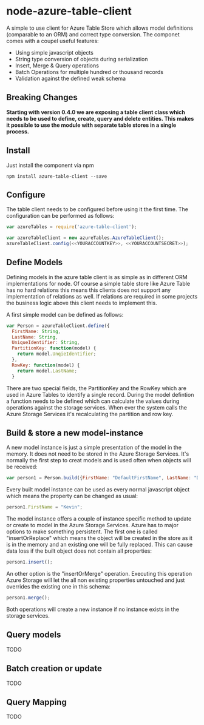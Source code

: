 # node-azure-table-client
A simple to use client for Azure Table Store which allows model definitions (comparable to an ORM) and correct type conversion. The componet comes with a coupel useful features:

* Using simple javascript objects
* String type conversion of objects during serialization 
* Insert, Merge & Query operations
* Batch Operations for multiple hundred or thousand records
* Validation against the defined weak schema

## Breaking Changes
**Starting with version 0.4.0 we are exposing a table client class which needs to be used to define, create, query and delete
entities. This makes it possible to use the module with separate table stores in a single process.**

## Install 
Just install the component via npm

```
npm install azure-table-client --save
```

## Configure
The table client needs to be configured before using it the first time. The configuration can be performed as follows:

```javascript
var azureTables = require('azure-table-client');

var azureTableClient = new azureTables.AzureTableClient();
azureTableClient.config(<<YOURACCOUNTKEY>>, <<YOURACCOUNTSECRET>>);
```

## Define Models 
Defining models in the azure table client is as simple as in different ORM implementations for node. Of course a simple table store like Azure Table has no hard relations this means this clients does not support any implementation of relations as well. If relations are required in some projects the business logic above this client needs to implement this. 

A first simple model can be defined as follows: 

```javascript 
var Person = azureTableClient.define({
  FirstName: String,
  LastName: String,
  UniqueIdentifier: String,
  PartitionKey: function(model) {
    return model.UnqieIdentifier;
  },
  RowKey: function(model) {
    return model.LastName;
  }
```

There are two special fields, the PartitionKey and the RowKey which are used in Azure Tables to identify a single record. During the model defintion a function needs to be defined which can calculate the values during operations against the storage services. When ever the system calls the Azure Storage Services it's recalculating the partition and row key.

## Build & store a new model-instance
A new model instance is just a simple presentation of the model in the memory. It does not need to be stored in the Azure Storage Services. It's normally the first step to creat models and is used often when objects will be received:

```javascript
var person1 = Person.build({FirstName: "DefaultFirstName", LastName: "DefaultLastName"});
```

Every built model instance can be used as every normal javascript object which means the property can be changed as usual:

```javascript
person1.FirstName = "Kevin";
```

The model instance offers a couple of instance specific method to update or create to model in the Azure Storage Services. Azure has to major options to make something persistent. The first one is called "insertOrReplace" which means the object will be created in the store as it is in the memory and an existing one will be fully replaced. This can cause data loss if the built object does not contain all properties:

```javascript
person1.insert();
```

An other option is the "insertOrMerge" operation. Executing this operation Azure Storage will let the all non existing properties untouched and just overrides the existing one in this schema: 

```javascript
person1.merge();
```

Both operations will create a new instance if no instance exists in the storage services. 

## Query models 

TODO

## Batch creation or update

TODO 

## Query Mapping

TODO


